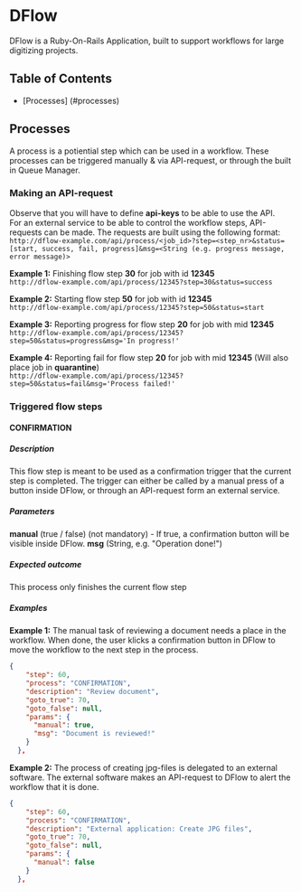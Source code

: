 # DFlow

DFlow is a Ruby-On-Rails Application, built to support workflows for large digitizing projects.

## Table of Contents

* [Processes] (#processes)

## Processes
A process is a potiential step which can be used in a workflow. These processes can be triggered manually & via API-request, or through the built in Queue Manager.
### Making an API-request
Observe that you will have to define **api-keys** to be able to use the API.  
For an external service to be able to control the workflow steps, API-requests can be made. The requests are built using the following format:  
`http://dflow-example.com/api/process/<job_id>?step=<step_nr>&status=[start, success, fail, progress]&msg=<String (e.g. progress message, error message)>`

**Example 1:** Finishing flow step **30** for job with id **12345**  
`http://dflow-example.com/api/process/12345?step=30&status=success`

**Example 2:** Starting flow step **50** for job with id **12345**  
`http://dflow-example.com/api/process/12345?step=50&status=start`

**Example 3:** Reporting progress for flow step **20** for job with mid **12345**  
`http://dflow-example.com/api/process/12345?step=50&status=progress&msg='In progress!'`

**Example 4:** Reporting fail for flow step **20** for job with mid **12345**  (Will also place job in **quarantine**)  
`http://dflow-example.com/api/process/12345?step=50&status=fail&msg='Process failed!'`

### Triggered flow steps

#### CONFIRMATION
##### Description 
This flow step is meant to be used as a confirmation trigger that the current step is completed. The trigger can either be called by a manual press of a button inside DFlow, or through an API-request form an external service.
##### Parameters
**manual** (true / false) (not mandatory) - If true, a confirmation button will be visible inside DFlow.
**msg** (String, e.g. "Operation done!")
##### Expected outcome
This process only finishes the current flow step
##### Examples
**Example 1:** The manual task of reviewing a document needs a place in the workflow. When done, the user klicks a confirmation button in DFlow to move the workflow to the next step in the process.
```json
{
    "step": 60,
    "process": "CONFIRMATION",
    "description": "Review document",
    "goto_true": 70,
    "goto_false": null,
    "params": {
      "manual": true,
      "msg": "Document is reviewed!"
    }
  },
```
**Example 2:** The process of creating jpg-files is delegated to an external software. The external software makes an API-request to DFlow to alert the workflow that it is done.
```json
{
    "step": 60,
    "process": "CONFIRMATION",
    "description": "External application: Create JPG files",
    "goto_true": 70,
    "goto_false": null,
    "params": {
      "manual": false
    }
  },
```
